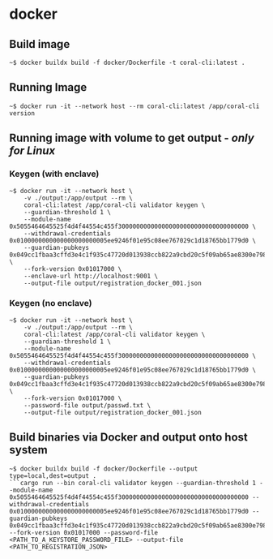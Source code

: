 # docker

## Build image
```
~$ docker buildx build -f docker/Dockerfile -t coral-cli:latest .
```

## Running Image
```
~$ docker run -it --network host --rm coral-cli:latest /app/coral-cli version
```

## Running image with volume to get output - *only for Linux* 

### Keygen (with enclave)
```
~$ docker run -it --network host \
    -v ./output:/app/output --rm \
    coral-cli:latest /app/coral-cli validator keygen \
    --guardian-threshold 1 \
    --module-name 0x5055464645525f4d4f44554c455f300000000000000000000000000000000000 \
    --withdrawal-credentials 0x0100000000000000000000005ee9246f01e95c08ee767029c1d18765bb1779d0 \
    --guardian-pubkeys 0x049cc1fbaa3cffd3e4c1f935c47720d013938ccb822a9cbd20c5f09ab65ae8300e7986b6ce75e916d3b59599ece72134adf2972d06a76a8ba5f3747d356117c342 \
    --fork-version 0x01017000 \
    --enclave-url http://localhost:9001 \
    --output-file output/registration_docker_001.json
```

### Keygen (no enclave)
```
~$ docker run -it --network host \
    -v ./output:/app/output --rm \
    coral-cli:latest /app/coral-cli validator keygen \
    --guardian-threshold 1 \
    --module-name 0x5055464645525f4d4f44554c455f300000000000000000000000000000000000 \
    --withdrawal-credentials 0x0100000000000000000000005ee9246f01e95c08ee767029c1d18765bb1779d0 \
    --guardian-pubkeys 0x049cc1fbaa3cffd3e4c1f935c47720d013938ccb822a9cbd20c5f09ab65ae8300e7986b6ce75e916d3b59599ece72134adf2972d06a76a8ba5f3747d356117c342 \
    --fork-version 0x01017000 \
    --password-file output/passwd.txt \
    --output-file output/registration_docker_001.json
```

## Build binaries via Docker and output onto host system
```
~$ docker buildx build -f docker/Dockerfile --output type=local,dest=output .
```cargo run --bin coral-cli validator keygen --guardian-threshold 1 --module-name 0x5055464645525f4d4f44554c455f300000000000000000000000000000000000 --withdrawal-credentials 0x0100000000000000000000005ee9246f01e95c08ee767029c1d18765bb1779d0 --guardian-pubkeys 0x049cc1fbaa3cffd3e4c1f935c47720d013938ccb822a9cbd20c5f09ab65ae8300e7986b6ce75e916d3b59599ece72134adf2972d06a76a8ba5f3747d356117c342 --fork-version 0x01017000 --password-file <PATH_TO_A_KEYSTORE_PASSWORD_FILE> --output-file <PATH_TO_REGISTRATION_JSON>
